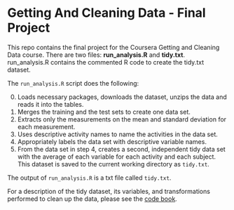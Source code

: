 # Getting And Cleaning Data - Final Project
This repo contains the final project for the Coursera Getting and Cleaning Data course. There are two files: **run_analysis.R** and **tidy.txt**. run_analysis.R contains the commented R code to create the tidy.txt dataset.

The `run_analysis.R` script does the following:

0. Loads necessary packages, downloads the dataset, unzips the data and reads it into the tables. 
1. Merges the training and the test sets to create one data set.
2. Extracts only the measurements on the mean and standard deviation for each measurement.
3. Uses descriptive activity names to name the activities in the data set.
4. Appropriately labels the data set with descriptive variable names.
5. From the data set in step 4, creates a second, independent tidy data set with the average of each variable for each activity and each subject. This dataset is saved to the current working directory as `tidy.txt`.

The output of `run_analysis.R` is a txt file called `tidy.txt`.

For a description of the tidy dataset, its variables, and transformations performed to clean up the data, please see the [code book](https://raw.githubusercontent.com/caseyemerson/gettingAndCleaningData/master/codebook.md).
